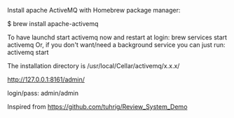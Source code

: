 Install apache ActiveMQ with Homebrew package manager:

$ brew install apache-activemq

To have launchd start activemq now and restart at login:
  brew services start activemq
Or, if you don't want/need a background service you can just run:
  activemq start

The installation directory is /usr/local/Cellar/activemq/x.x.x/

http://127.0.0.1:8161/admin/ 

login/pass: admin/admin

Inspired from https://github.com/tuhrig/Review_System_Demo